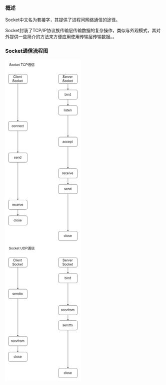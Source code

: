 ### 概述

Socket中文名为套接字，其提供了进程间网络通信的途径。

Socket封装了TCP/IP协议族传输层传输数据的复杂操作，类似与外观模式，其对外提供一些简介的方法来方便应用使用传输层传输数据。。

### Socket通信流程图

<img src="./计算机与网络/网络/image/Socket通信流程图.png" alt="Socket通信流程图"/>